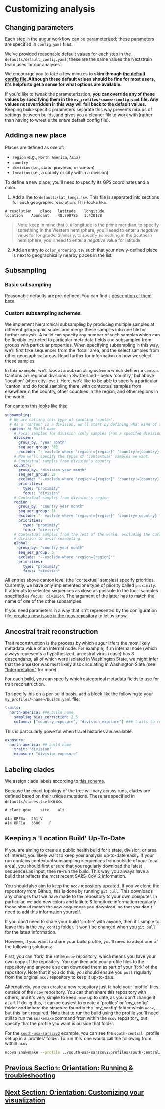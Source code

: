 # Customizing analysis  

## Changing parameters  
Each step in the [augur workflow](orientation-workflow.md) can be parameterized; these parameters are specified in `config.yaml` files.  

We've provided reasonable default values for each step in the `defaults/default_config.yaml`; these are the same values the Nextstrain team uses for our analyses.

We encourage you to take a few minutes to **skim through [the default config file](defaults/default_config.yaml). Although these default values should be fine for most users, it's helpful to get a sense for what options are available.**  

If you'd like to tweak the parameterization, **you can override any of these values by specifying them in the `my_profiles/<name>/config.yaml` file. Any values not overridden in this way will fall back to the default values.**
Keeping build-specific parameters separate this way prevents mixups of settings between builds, and gives you a cleaner file to work with (rather than having to wrestle the _entire_ default config file).

## Adding a new place    

Places are defined as one of:  
- `region` (e.g., `North America`, `Asia`)  
- `country`  
- `division` (i.e., state, province, or canton)  
- `location` (i.e., a county or city within a division)  

To define a new place, you'll need to specify its GPS coordinates and a color.  

1. Add a line to `defaults/lat_longs.tsv`. This file is separated into sections for each geographic resolution. This looks like:  
```
# resolution	place	latitude	longitude
location	Abondant	48.790785	1.420178
```

>Note: keep in mind that `0.0` longitude is the prime meridian; to specify something in the Western hemisphere, you'll need to enter a _negative_ value for longitude. Similarly, to specify something in the Southern hemisphere, you'll need to enter a _negative_ value for latitude

2. Add an entry to `color_ordering.tsv` such that your newly-defined place is next to geographically nearby places in the list.  


## Subsampling  

### Basic subsampling  
Reasonable defaults are pre-defined. You can find a [description of them here](running.md).

### Custom subsampling schemes
We implement hierarchical subsampling by producing multiple samples at different geographic scales and merge these samples into one file for further analysis.
A build can specify any number of such samples which can be flexibly restricted to particular meta data fields and subsampled from groups with particular properties.
When specifying subsampling in this way, we'll first take sequences from the 'focal' area, and the select samples from other geographical areas.
Read further for information on how we select these samples.

In this example, we'll look at a subsampling scheme which defines a `canton`.
Cantons are regional divisions in Switzerland - below 'country,' but above 'location' (often city-level).
Here, we'd like to be able to specify a particular 'canton' and do focal sampling there, with contextual samples from elsewhere in the country, other countries in the region, and other regions in the world.

For cantons this looks like this:
```yaml
subsampling:
  # We are calling this type of sampling 'canton'.
  # As a 'canton' is a division, we'll start by defining what kind of sampling we want at the 'division' level, for whatever canton we specify
  canton: ## Build name
    # Focal samples for division (only samples from a specifed division with 300 seqs per month)
    division:
      group_by: "year month"
      seq_per_group: 300
      exclude: "--exclude-where 'region!={region}' 'country!={country}' 'division!={division}'"
    # Now we'll specify the types of 'contextual' samples we want:
    # Contextual samples from division's country
    country:
      group_by: "division year month"
      seq_per_group: 20
      exclude: "--exclude-where 'region!={region}' 'country!={country}' 'division={division}'"
      priorities:
        type: "proximity"
        focus: "division"
    # Contextual samples from division's region
    region:
      group_by: "country year month"
      seq_per_group: 10
      exclude: "--exclude-where 'region!={region}' 'country={country}'"
      priorities:
        type: "proximity"
        focus: "division"
    # Contextual samples from the rest of the world, excluding the current
    # division to avoid resampling.
    global:
      group_by: "country year month"
      seq_per_group: 5
      exclude: "--exclude-where 'region={region}'"
      priorities:
        type: "proximity"
        focus: "division"
```
All entries above canton level (the 'contextual' samples) specify priorities.
Currently, we have only implemented one type of priority called `proximity`.
It attempts to selected sequences as close as possible to the focal samples
specified as `focus: division`.
The argument of the latter has to match the name of one of the other subsamples.

If you need parameters in a way that isn't represented by the configuration file, [create a new issue in the ncov repository](https://github.com/nextstrain/ncov/issues/new) to let us know.


## Ancestral trait reconstruction  

Trait reconstruction is the process by which augur infers the most likely metadata value of an internal node. For example, if an internal node (which always represents a hypothesized, ancestral virus / case) has 3 descendants, all of which were isolated in Washington State, we might infer that the ancestor was most likely also circulating in Washington State (see ["Interpretation"](interpretation.md) for more).

For each build, you can specify which categorical metadata fields to use for trait reconstruction.

<!-- TODO: can someone please check this section for me? the existing docs were unclear to me -->
To specify this on a per-build basis, add a block like the following to your `my_profiles/<name>/builds.yaml` file:
```yaml
traits:
  north-america: ### build name  
    sampling_bias_correction: 2.5
    columns: ["country_exposure", "division_exposure"] ### traits to reconstruct; must match column names in metadata.tsv
```

This is particularly powerful when travel histories are available.

```yaml
exposure:
  north-america: ## build name  
    trait: "division"
    exposure: "division_exposure"
```

## Labeling clades  

We assign clade labels according to [this schema](naming_clades.md).  

Because the exact topology of the tree will vary across runs, clades are defined based on their unique mutations.
These are specified in `defaults/clades.tsv` like so:

```tsv
# clade	gene	site	alt

A1a	ORF3a	251	V
A1a	ORF1a	3606	F
```  

## Keeping a 'Location Build' Up-To-Date

If you are aiming to create a public health build for a state, division, or area of interest, you likely want to keep your analysis up-to-date easily.
If your run contains contextual subsampling (sequences from outside of your focal area), you should first ensure that you regularly download the latest sequences as input, then re-run the build.
This way, you always have a build that reflects the most recent SARS-CoV-2 information.

You should also aim to keep the `ncov` repository updated.
If you've clone the repository from Github, this is done by running `git pull`.
This downloads any changes that we have made to the repository to your own computer.
In particular, we add new colors and latitute & longitude information regularly - these should match the new sequences you download, so that you don't need to add this information yourself.

If you don't need to share your build 'profile' with anyone, then it's simple to leave this in the `/my_config` folder.
It won't be changed when you `git pull` for the latest information.

However, if you want to share your build profile, you'll need to adopt one of the following solutions:

First, you can 'fork' the entire `ncov` repository, which means you have your own copy of the repository. 
You can then add your profile files to the repository and anyone else can download them as part of your 'fork' of the repository.
Note that if you do this, you should ensure you `pull` regularly from the original `ncov` repository to keep it up-to-date.

Alternatively, you can create a new repository just to hold your 'profile' files, outside of the `ncov` repository.
You can then share this repository with others, and it's very simple to keep `ncov` up to date, as you don't change it at all.
If doing this, it can be easiest to create a 'profiles' or 'my_config' folder and imitate the structure found in the 'my_config' folder within `ncov`, but this isn't required.
Note that to run the build using the profile you'll need still to run the `snakemake` command from within the `ncov` repository, but specify that the profile you want is outside that folder.

For the [`south-usa-sarscov2`](https://github.com/emmahodcroft/south-usa-sarscov2/) example, you can see the `south-central ` profile set up in a 'profiles' folder.
To run this, one would call the following from within `ncov`:

```bash
ncov$ snakemake --profile ../south-usa-sarscov2/profiles/south-central/
```

## [Previous Section: Orientation: Running & troubleshooting](running.md)
## [Next Section: Orientation: Customizing your visualization](customizing-visualization.md)
